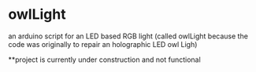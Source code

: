 # owlLight
an arduino script for an LED based RGB light (called owlLight because the code was originally to repair an holographic LED owl Ligh)

**project is currently under construction and not functional
